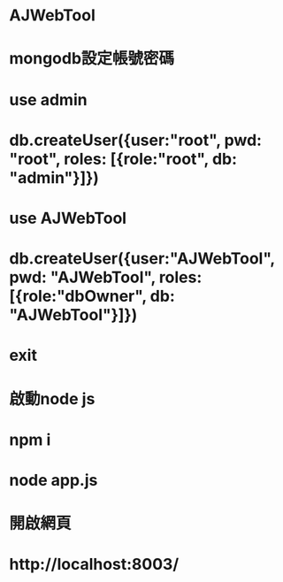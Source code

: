# AJWebTool
# mongodb設定帳號密碼
# use admin
# db.createUser({user:"root", pwd: "root", roles: [{role:"root", db: "admin"}]})
# use AJWebTool
# db.createUser({user:"AJWebTool", pwd: "AJWebTool", roles: [{role:"dbOwner", db: "AJWebTool"}]})
# exit

# 啟動node js
# npm i
# node app.js

# 開啟網頁
# http://localhost:8003/
